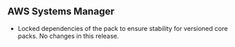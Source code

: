 ## AWS Systems Manager

- Locked dependencies of the pack to ensure stability for versioned core packs. No changes in this release.
